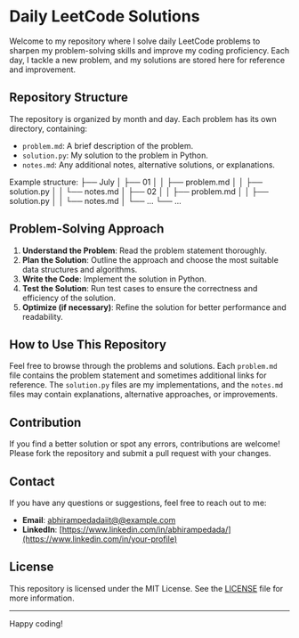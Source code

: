 # Daily LeetCode Solutions

Welcome to my repository where I solve daily LeetCode problems to sharpen my problem-solving skills and improve my coding proficiency. Each day, I tackle a new problem, and my solutions are stored here for reference and improvement.

## Repository Structure

The repository is organized by month and day. Each problem has its own directory, containing:
- `problem.md`: A brief description of the problem.
- `solution.py`: My solution to the problem in Python.
- `notes.md`: Any additional notes, alternative solutions, or explanations.

Example structure:
├── July
│ ├── 01
│ │ ├── problem.md
│ │ ├── solution.py
│ │ └── notes.md
│ ├── 02
│ │ ├── problem.md
│ │ ├── solution.py
│ │ └── notes.md
│ └── ...
└── ...

## Problem-Solving Approach

1. **Understand the Problem**: Read the problem statement thoroughly.
2. **Plan the Solution**: Outline the approach and choose the most suitable data structures and algorithms.
3. **Write the Code**: Implement the solution in Python.
4. **Test the Solution**: Run test cases to ensure the correctness and efficiency of the solution.
5. **Optimize (if necessary)**: Refine the solution for better performance and readability.

## How to Use This Repository

Feel free to browse through the problems and solutions. Each `problem.md` file contains the problem statement and sometimes additional links for reference. The `solution.py` files are my implementations, and the `notes.md` files may contain explanations, alternative approaches, or improvements.

## Contribution

If you find a better solution or spot any errors, contributions are welcome! Please fork the repository and submit a pull request with your changes.

## Contact

If you have any questions or suggestions, feel free to reach out to me:

- **Email**: [abhirampedadaiit@@example.com](mailto:your-email@example.com)
- **LinkedIn**: [https://www.linkedin.com/in/abhirampedada/](https://www.linkedin.com/in/your-profile)


## License

This repository is licensed under the MIT License. See the [LICENSE](LICENSE) file for more information.

---

Happy coding!
